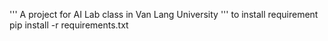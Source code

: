 '''
A project for AI Lab class in Van Lang University
'''
to install requirement
pip install -r requirements.txt